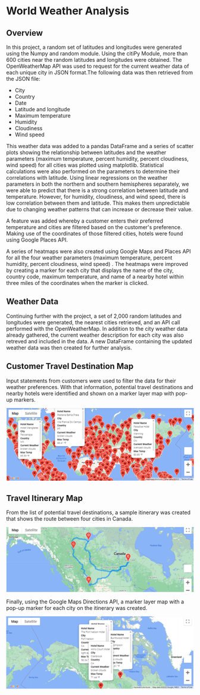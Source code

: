 # World Weather Analysis
## Overview
In this project, a random set of latitudes and longitudes were generated using the Numpy and random module. Using the citiPy Module, more than 600 cities near the random latitudes and longitudes were obtained. The OpenWeatherMap API was used to request for the current weather data of each unique city in JSON format.The following data was then retrieved from the JSON file: 
* City
* Country
* Date
* Latitude and longitude
* Maximum temperature
* Humidity
* Cloudiness
* Wind speed

This weather data was added to a pandas DataFrame and a series of scatter plots showing the relationship between latitudes and the weather parameters (maximum temperature, percent humidity, percent cloudiness, wind speed) for all cities was plotted using matplotlib. Statistical calculations were also performed on the parameters to determine their correlations with latitude. Using linear regressions on the weather parameters in both the northern and southern hemispheres separately, we were able to predict that there is a strong correlation between latitude and temperature. However, for humidity, cloudiness, and wind speed, there is low correlation between them and latitude. This makes them unpredictable due to changing weather patterns that can increase or decrease their value.

A feature was added whereby a customer enters their preferred temperature and cities are filtered based on the customer's preference. Making use of the coordinates of those filtered cities, hotels were found using Google Places API.

A series of heatmaps were also created using Google Maps and Places API for all the four weather parameters (maximum temperature, percent humidity, percent cloudiness, wind speed) . The heatmaps were improved by creating a marker for  each city that displays the name of the city, country code, maximum temperature, and name of a nearby hotel within three miles of the coordinates when the marker is clicked. 

## Weather Data
Continuing further with the project, a set of 2,000 random latitudes and longitudes were generated, the nearest cities retrieved, and an API call performed with the OpenWeatherMap. In addition to the city weather data already gathered, the current weather description for each city was also retreved and included in the data. A new DataFrame containing the updated weather data was then created for further analysis.

## Customer Travel Destination Map
Input statements from customers were used to filter the data for their weather preferences. With that information, potential travel destinations and nearby hotels were identified and shown on a marker layer map with pop-up markers.

![image1](https://github.com/GerlechJen/World_Weather_Analysis/blob/main/Vacation_Search/WeatherPy_vacation_map.png)


## Travel Itinerary Map 
From the list of potential travel destinations, a sample itinerary was created that shows the route between four cities in Canada. 

![image2](https://github.com/GerlechJen/World_Weather_Analysis/blob/main/Vacation_Itinerary/WeatherPy_travel_map.png)

Finally, using the Google Maps Directions API, a marker layer map with a pop-up marker for each city on the itinerary was created.

![image3](https://github.com/GerlechJen/World_Weather_Analysis/blob/main/Vacation_Itinerary/WeatherPy_travel_map_markers.png)
